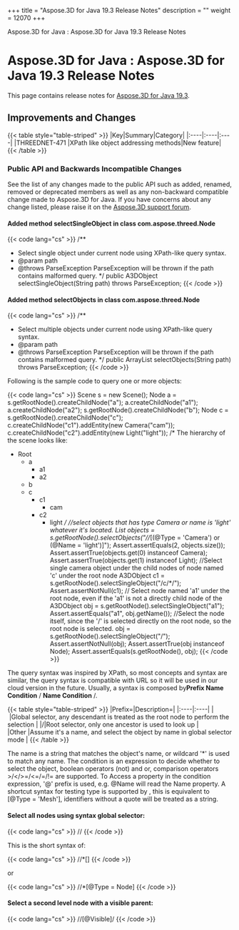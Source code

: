 +++
title = "Aspose.3D for Java 19.3 Release Notes" 
description = "" 
weight = 12070 
+++

Aspose.3D for Java : Aspose.3D for Java 19.3 Release Notes  

# Aspose.3D for Java : Aspose.3D for Java 19.3 Release Notes


This page contains release notes for [Aspose.3D for Java 19.3](https://repository.aspose.com/repo/com/aspose/aspose-xps/19.3/).

## Improvements and Changes

{{< table style="table-striped" >}}
|Key|Summary|Category|
|:----|:----|:----|
|THREEDNET-471 |XPath like object addressing methods|New feature|
{{< /table >}}

### Public API and Backwards Incompatible Changes

See the list of any changes made to the public API such as added, renamed, removed or deprecated members as well as any non-backward compatible change made to Aspose.3D for Java. If you have concerns about any change listed, please raise it on the [Aspose.3D support forum](https://forum.aspose.com/c/3d).

#### Added method selectSingleObject in class com.aspose.threed.Node

{{< code lang="cs" >}}
/**
 * Select single object under current node using XPath-like query syntax.
 * @param path 
 * @throws ParseException ParseException will be thrown if the path contains malformed query.
 */
public A3DObject selectSingleObject(String path)
    throws ParseException;
{{< /code >}}

#### Added method selectObjects in class com.aspose.threed.Node

{{< code lang="cs" >}}
/**
 * Select multiple objects under current node using XPath-like query syntax.
 * @param path 
 * @throws ParseException ParseException will be thrown if the path contains malformed query.
 */
public ArrayList<A3DObject> selectObjects(String path)
    throws ParseException;
{{< /code >}}

Following is the sample code to query one or more objects:

{{< code lang="cs" >}}
Scene s = new Scene();
Node a = s.getRootNode().createChildNode("a");
a.createChildNode("a1");
a.createChildNode("a2");
s.getRootNode().createChildNode("b");
Node c = s.getRootNode().createChildNode("c");
c.createChildNode("c1").addEntity(new Camera("cam"));
c.createChildNode("c2").addEntity(new Light("light"));
/*
The hierarchy of the scene looks like:
 - Root
    - a
        - a1
        - a2
    - b
    - c
        - c1
            - cam
        - c2
            - light
             */
//select objects that has type Camera or name is 'light' whatever it's located.
List<A3DObject> objects = s.getRootNode().selectObjects("//*[(@Type = 'Camera') or (@Name = 'light')]");
Assert.assertEquals(2, objects.size());
Assert.assertTrue(objects.get(0) instanceof Camera);
Assert.assertTrue(objects.get(1) instanceof Light);
//Select single camera object under the child nodes of node named 'c' under the root node
A3DObject c1 = s.getRootNode().selectSingleObject("/c/*/<Camera>");
Assert.assertNotNull(c1);
// Select node named 'a1' under the root node, even if the 'a1' is not a directly child node of the
A3DObject obj = s.getRootNode().selectSingleObject("a1");
Assert.assertEquals("a1", obj.getName());
//Select the node itself, since the '/' is selected directly on the root node, so the root node is selected.
obj = s.getRootNode().selectSingleObject("/");
Assert.assertNotNull(obj);
Assert.assertTrue(obj instanceof Node);
Assert.assertEquals(s.getRootNode(), obj);
{{< /code >}}

The query syntax was inspired by XPath, so most concepts and syntax are similar, the query syntax is compatible with URL so it will be used in our cloud version in the future. Usually, a syntax is composed by**Prefix Name Condition** / **Name Condition** /.

{{< table style="table-striped" >}}
|Prefix=|Description=|
|:----|:----|
| |Global selector, any descendant is treated as the root node to perform the selection |
|/|Root selector, only one ancestor is used to look up |
|Other |Assume it's a name, and select the object by name in global selector mode |
{{< /table >}}

The name is a string that matches the object's name, or wildcard '\*' is used to match any name. The condition is an expression to decide whether to select the object, boolean operators (not) and or, comparison operators >/</>=/<=/=/!= are supported. To Access a property in the condition expression, '@' prefix is used, e.g. @Name will read the Name property. A shortcut syntax for testing type is supported by <Mesh>, this is equivalent to \[@Type = 'Mesh'\], identifiers without a quote will be treated as a string.

#### Select all nodes using syntax global selector:

{{< code lang="cs" >}}
//<Node>
{{< /code >}}

This is the short syntax of:

{{< code lang="cs" >}}
//*[<Node>]
{{< /code >}}

or

{{< code lang="cs" >}}
//*[@Type = Node]
{{< /code >}}

#### Select a second level node with a visible parent:

{{< code lang="cs" >}}
//<Node>[@Visible]/<Node>
{{< /code >}}

